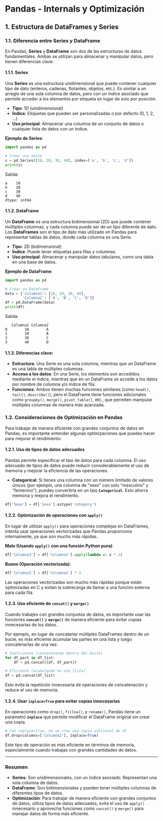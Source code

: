 # Pandas - Internals y Optimización

## 1. Estructura de DataFrames y Series

### 1.1. **Diferencia entre Series y DataFrame**

En Pandas, **Series** y **DataFrame** son dos de las estructuras de datos fundamentales. Ambas se utilizan para almacenar y manipular datos, pero tienen diferencias clave:

#### 1.1.1. **Series**
Una **Series** es una estructura unidimensional que puede contener cualquier tipo de dato (enteros, cadenas, flotantes, objetos, etc.). Es similar a un arreglo de una sola columna de datos, pero con un índice asociado que permite acceder a los elementos por etiqueta en lugar de solo por posición.

- **Tipo**: 1D (unidimensional)
- **Índice**: Etiquetas que pueden ser personalizadas o por defecto (0, 1, 2, ...)
- **Uso principal**: Almacenar una columna de un conjunto de datos o cualquier lista de datos con un índice.

**Ejemplo de Series**:
```python
import pandas as pd

# Crear una Serie
s = pd.Series([10, 20, 30, 40], index=['a', 'b', 'c', 'd'])
print(s)
```

Salida:
```
a    10
b    20
c    30
d    40
dtype: int64
```

#### 1.1.2. **DataFrame**
Un **DataFrame** es una estructura bidimensional (2D) que puede contener múltiples columnas, y cada columna puede ser de un tipo diferente de dato. Los **DataFrames** son el tipo de dato más utilizado en Pandas para representar tablas de datos, donde cada columna es una Serie.

- **Tipo**: 2D (bidimensional)
- **Índice**: Puede tener etiquetas para filas y columnas.
- **Uso principal**: Almacenar y manipular datos tabulares, como una tabla en una base de datos.

**Ejemplo de DataFrame**:
```python
import pandas as pd

# Crear un DataFrame
data = {'Columna1': [10, 20, 30, 40],
        'Columna2': ['A', 'B', 'C', 'D']}
df = pd.DataFrame(data)
print(df)
```

Salida:
```
   Columna1 Columna2
0        10        A
1        20        B
2        30        C
3        40        D
```

#### 1.1.3. **Diferencias clave**:

- **Estructura**: Una Serie es una sola columna, mientras que un DataFrame es una tabla de múltiples columnas.
- **Acceso a los datos**: En una Serie, los elementos son accedidos mediante el índice, mientras que en un DataFrame se accede a los datos por nombre de columna y/o índice de fila.
- **Funciones**: Ambos tienen muchas funciones similares (como `head()`, `tail()`, `describe()`), pero el DataFrame tiene funciones adicionales como `groupby()`, `merge()`, `pivot_table()`, etc., que permiten manipular múltiples columnas de manera más avanzada.

### 1.2. **Consideraciones de Optimización en Pandas**

Para trabajar de manera eficiente con grandes conjuntos de datos en Pandas, es importante entender algunas optimizaciones que puedes hacer para mejorar el rendimiento:

#### 1.2.1. **Uso de tipos de datos adecuados**

Pandas permite especificar el tipo de datos para cada columna. El uso adecuado de tipos de datos puede reducir considerablemente el uso de memoria y mejorar la eficiencia de las operaciones.

- **Categorical**: Si tienes una columna con un número limitado de valores únicos (por ejemplo, una columna de "sexo" con solo "masculino" y "femenino"), puedes convertirla en un tipo **`Categorical`**. Esto ahorra memoria y mejora el rendimiento.
  
```python
df['Sexo'] = df['Sexo'].astype('category')
```

#### 1.2.2. **Optimización de operaciones con `apply()`**

En lugar de utilizar `apply()` para operaciones complejas en DataFrames, intenta usar operaciones vectorizadas que Pandas proporciona internamente, ya que son mucho más rápidas.

**Malo (Usando `apply()` con una función Python pura)**:
```python
df['Columna3'] = df['Columna1'].apply(lambda x: x * 2)
```

**Bueno (Operación vectorizada)**:
```python
df['Columna3'] = df['Columna1'] * 2
```

Las operaciones vectorizadas son mucho más rápidas porque están optimizadas en C y evitan la sobrecarga de llamar a una función externa para cada fila.

#### 1.2.3. **Uso eficiente de `concat()` y `merge()`**

Cuando trabajes con grandes conjuntos de datos, es importante usar las funciones **`concat()`** y **`merge()`** de manera eficiente para evitar copias innecesarias de los datos.

Por ejemplo, en lugar de concatenar múltiples DataFrames dentro de un bucle, es más eficiente acumular las partes en una lista y luego concatenarlas de una vez:

```python
# Ineficiente (concatenando dentro del bucle)
for df_part in df_list:
    df = pd.concat([df, df_part])

# Eficiente (acumulando en una lista)
df = pd.concat(df_list)
```

Esto evita la repetición innecesaria de operaciones de concatenación y reduce el uso de memoria.

#### 1.2.4. **Usar `inplace=True` para evitar copias innecesarias**

En operaciones como `drop()`, `fillna()`, y `rename()`, Pandas tiene un parámetro **`inplace`** que permite modificar el DataFrame original sin crear una copia.

```python
# Con inplace=True, no se crea una copia adicional de df
df.drop(columns=['Columna2'], inplace=True)
```

Este tipo de operación es más eficiente en términos de memoria, especialmente cuando trabajas con grandes cantidades de datos.

---

### Resumen

- **Series**: Son unidimensionales, con un índice asociado. Representan una sola columna de datos.
- **DataFrame**: Son bidimensionales y pueden tener múltiples columnas de diferentes tipos de datos.
- **Optimización**: Para trabajar de manera eficiente con grandes conjuntos de datos, utiliza tipos de datos adecuados, evita el uso de `apply()` innecesario y aprovecha funciones como `concat()` y `merge()` para manejar datos de forma más eficiente.
